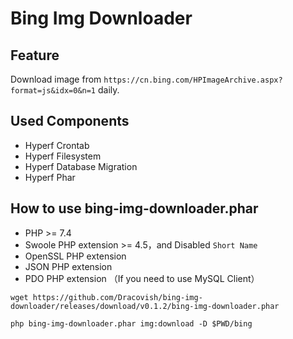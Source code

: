 # Bing Img Downloader

## Feature

Download image from `https://cn.bing.com/HPImageArchive.aspx?format=js&idx=0&n=1` daily.

## Used Components

- Hyperf Crontab
- Hyperf Filesystem
- Hyperf Database Migration
- Hyperf Phar

## How to use bing-img-downloader.phar

- PHP >= 7.4
- Swoole PHP extension >= 4.5，and Disabled `Short Name`
- OpenSSL PHP extension
- JSON PHP extension
- PDO PHP extension （If you need to use MySQL Client）

```shell
wget https://github.com/Dracovish/bing-img-downloader/releases/download/v0.1.2/bing-img-downloader.phar

php bing-img-downloader.phar img:download -D $PWD/bing
```
